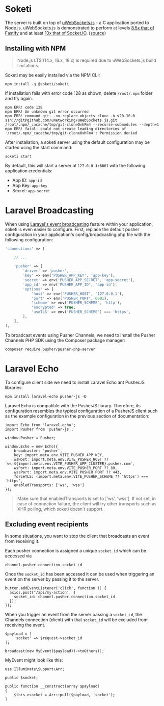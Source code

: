 # Soketi

The server is built on top of [uWebSockets.js](https://github.com/uNetworking/uWebSockets.js) - a C application ported to Node.js. uWebSockets.js is demonstrated to perform at levels [8.5x that of Fastify](https://alexhultman.medium.com/serving-100k-requests-second-from-a-fanless-raspberry-pi-4-over-ethernet-fdd2c2e05a1e) and at least [10x that of Socket.IO](https://medium.com/swlh/100k-secure-websockets-with-raspberry-pi-4-1ba5d2127a23). ([source](https://github.com/uNetworking/uWebSockets.js))

## Installing with NPM

> Node.js LTS (14.x, 16.x, 18.x) is required due to uWebSockets.js build limitations.

Soketi may be easily installed via the NPM CLI:

```shell
npm install -g @soketi/soketi
```

If installation fails with error code 128 as shown, delete `/root/.npm` folder and try again.

```
npm ERR! code 128
npm ERR! An unknown git error occurred
npm ERR! command git --no-replace-objects clone -b v20.10.0 ssh://git@github.com/uNetworking/uWebSockets.js.git /root/.npm/_cacache/tmp/git-cloneOvhFm4 --recurse-submodules --depth=1
npm ERR! fatal: could not create leading directories of '/root/.npm/_cacache/tmp/git-cloneOvhFm4': Permission denied
```

After installation, a soketi server using the default configuration may be started using the start command:

```shell
soketi start
```
By default, this will start a server at `127.0.0.1:6001` with the following application credentials:

- App ID: `app-id`
- App Key: `app-key`
- Secret: `app-secret`

# Laravel Broadcasting

When using [Laravel's event broadcasting](https://laravel.com/docs/9.x/broadcasting) feature within your application, soketi is even easier to configure. First, replace the default pusher configuration in your application's config/broadcasting.php file with the following configuration:

```php
'connections' => [

    // ...

    'pusher' => [
        'driver' => 'pusher',
        'key' => env('PUSHER_APP_KEY', 'app-key'),
        'secret' => env('PUSHER_APP_SECRET', 'app-secret'),
        'app_id' => env('PUSHER_APP_ID', 'app-id'),
        'options' => [
            'host' => env('PUSHER_HOST', '127.0.0.1'),
            'port' => env('PUSHER_PORT', 6001),
            'scheme' => env('PUSHER_SCHEME', 'http'),
            'encrypted' => true,
            'useTLS' => env('PUSHER_SCHEME') === 'https',
        ],
    ],
],
```

To broadcast events using Pusher Channels, we need to install the Pusher Channels PHP SDK using the Composer package manager:

```shell
composer require pusher/pusher-php-server
```

# Laravel Echo

To configure client side we need to install Laravel Echo ant PusherJS libraries:

```shell
npm install laravel-echo pusher-js -D
```

Laravel Echo is compatible with the PusherJS library. Therefore, its configuration resembles the typical configuration of a PusherJS client such as the example configuration in the previous section of documentation:

```
import Echo from 'laravel-echo';
import Pusher from 'pusher-js';

window.Pusher = Pusher;

window.Echo = new Echo({
    broadcaster: 'pusher',
    key: import.meta.env.VITE_PUSHER_APP_KEY,
    wsHost: import.meta.env.VITE_PUSHER_HOST ?? `ws-${import.meta.env.VITE_PUSHER_APP_CLUSTER}.pusher.com`,
    wsPort: import.meta.env.VITE_PUSHER_PORT ?? 80,
    wssPort: import.meta.env.VITE_PUSHER_PORT ?? 443,
    forceTLS: (import.meta.env.VITE_PUSHER_SCHEME ?? 'https') === 'https',
    enabledTransports: ['ws', 'wss']
});
```

> Make sure that enabledTransports is set to ['ws', 'wss']. If not set, in case of connection failure, the client will try other transports such as XHR polling, which soketi doesn't support.

## Excluding event recipients

In some situations, you want to stop the client that broadcasts an event from receiving it.

Each pusher connection is assigned a unique `socket_id` which can be accessed via

```
channel.pusher.connection.socket_id
```

Once the `socket_id` has been accessed it can be used when triggering an event on the server by passing it to the server.

```
button.addEventListener('click', function () {
  axios.post('/api/my-action', {
    socket_id: channel.pusher.connection.socket_id
  });
});
```

When you trigger an event from the server passing a `socket_id`, the Channels connection (client) with that `socket_id` will be excluded from receiving the event.

```
$payload = [
    'socket' => $request->socket_id
];

broadcast(new MyEvent($payload))->toOthers();
```

MyEvent might look like this:

```
use Illuminate\Support\Arr;

public $socket;

public function __construct(array $payload)
{
    $this->socket = Arr::pull($payload, 'socket');
}
```
